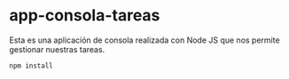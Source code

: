 # app-consola-tareas
Esta es una aplicación de consola realizada con Node JS que nos permite gestionar nuestras tareas.

```
npm install
```
